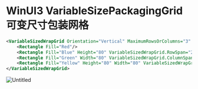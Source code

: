 # WinUI3 VariableSizePackagingGrid 可变尺寸包装网格

```xml
<VariableSizedWrapGrid Orientation="Vertical" MaximumRowsOrColumns="3" ItemHeight="44" ItemWidth="44">
    <Rectangle Fill="Red"/>
    <Rectangle Fill="Blue" Height="80" VariableSizedWrapGrid.RowSpan="2"/>
    <Rectangle Fill="Green" Width="80" VariableSizedWrapGrid.ColumnSpan="2"/>
    <Rectangle Fill="Yellow" Height="80" Width="80" VariableSizedWrapGrid.RowSpan="2" VariableSizedWrapGrid.ColumnSpan="2"/>
</VariableSizedWrapGrid>
```

![Untitled](WinUI3%20VariableSizePackagingGrid%20%E5%8F%AF%E5%8F%98%E5%B0%BA%E5%AF%B8%E5%8C%85%E8%A3%85%E7%BD%91%E6%A0%BC%2095fb0eca3a314ecdb835bae93937f377/Untitled.png)

